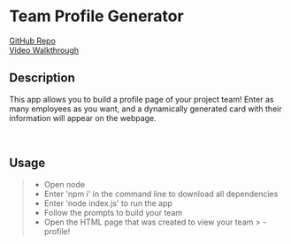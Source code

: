 # Team Profile Generator

[GitHub Repo](https://github.com/kylegrabski/Team-Profile-Manager)  
[Video Walkthrough](https://www.youtube.com/watch?v=HGUGAriyg5g)  


## Description
This app allows you to build a profile page of your project team! Enter as many employees as you want, and a dynamically generated card with their information will appear on the webpage.

<br>

## Usage
> - Open node  
> - Enter 'npm i' in the command line to download all dependencies  
> - Enter 'node index.js' to run the app  
> - Follow the prompts to build your team  
> - Open the HTML page that was created to view your team  > - profile!